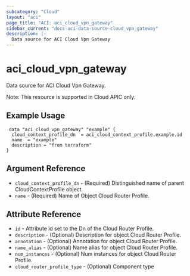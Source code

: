 ```yaml
---
subcategory: "Cloud"
layout: "aci"
page_title: "ACI: aci_cloud_vpn_gateway"
sidebar_current: "docs-aci-data-source-cloud_vpn_gateway"
description: |-
  Data source for ACI Cloud Vpn Gateway
---
```


# aci_cloud_vpn_gateway #
Data source for ACI Cloud Vpn Gateway.


Note: This resource is supported in Cloud APIC only.
## Example Usage ##

```hcl
 data "aci_cloud_vpn_gateway" "example" {
  cloud_context_profile_dn  = aci_cloud_context_profile.example.id
  name  = "example"
  description = "from terraform"
}

```
## Argument Reference ##
* `cloud_context_profile_dn` - (Required) Distinguished name of parent CloudContextProfile object.
* `name` - (Required) Name of Object Cloud Router Profile.



## Attribute Reference

* `id` - Attribute id set to the Dn of the Cloud Router Profile.
* `description` - (Optional) Description for object Cloud Router Profile.
* `annotation` - (Optional) Annotation for object Cloud Router Profile.
* `name_alias` - (Optional) Name alias for object Cloud Router Profile.
* `num_instances` - (Optional) Num instances for object Cloud Router Profile.
* `cloud_router_profile_type` - (Optional) Component type
